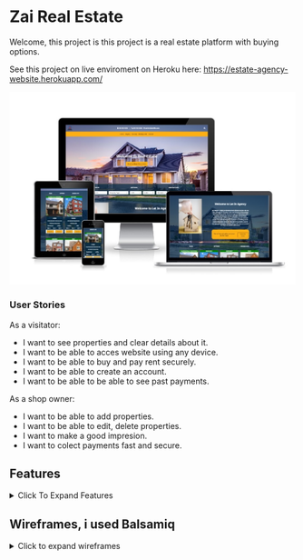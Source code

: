 # Zai Real Estate

Welcome, this project is 
this project is a real estate platform with buying options.



See this project on live enviroment on Heroku here: <https://estate-agency-website.herokuapp.com/>

![Website on different screen sizes](readme-assets/img/screens.jpg)

### User Stories

As a visitator:

- I want to see properties and clear details about it.
- I want to be able to acces website using any device.
- I want to be able to buy and pay rent securely.
- I want to be able to create an account.
- I want to be able to be able to see past payments.

As a shop owner:

- I want to be able to add properties.
- I want to be able to edit, delete properties.
- I want to make a good impresion.
- I want to colect payments fast and secure.

## Features

<details>
<summary>Click To Expand Features</summary>

### Navigation

- Same navigation menu is used across all pages for consistency, navbar is fully responsive on all devices.  Log out button will show only to autentificated users and liddle man icon button will open login-register form if user is not autentificated and if is the will redirect to profile page.


![NavBar Desktop](readme-assets/img/navbar-desktop-non-autentificated.jpg)

- Autentificated:

![NavBar Desktop Autentificated](readme-assets/img/desktop-navbar-autentificated.jpg)

- Navigation was designed to be easy to use and to understand.

- Mobile Navbar

![NavBar Mobile](readme-assets/img/mobile-navbar-no-autentificated.jpg)

- Mobile Navbar Expanded

![NavBar Mobile Expanded](readme-assets/img/mobile-nav-expanded.jpg)

- Mobile Navbar Autentificated

![NavBar Mobile Autentificated](readme-assets/img/mobile-navbar-autentificated.jpg)

- Navigation was designed to work well on all devices.


### Index Screen

Index Screen was designed with 3 main sections:

#### Hero-search section:

- Hero Search Desktop:

![Hero Search Desktop](readme-assets/img/hero-search-desktop.jpg)

- Hero Search Tablet:

![Hero Search Tablet](readme-assets/img/hero-search-tablet.jpg)

- Hero Search Mobile:

![Hero Search Mobile](readme-assets/img/hero-search-mobile.jpg)

#### Index Welcome section:

- Index Welcome Desktop:

![Index Welcome Desktop](readme-assets/img/index-welcome-desktop.jpg)

- Index Welcome Tablet:

![Index Welcomeh Tablet](readme-assets/img/index-welcome-tablet.jpg)

- Index Welcome Mobile:

![Index Welcome Mobile](readme-assets/img/index-welcome-mobile.jpg)

#### Index Showroom section:

- About the presentation of the product. We can point that is complatly dinamic, in top will show messages as: Available, Available from, Sold, Rented, And no message at all if is not set web you add the product. Buy Button will change: Buy Now, Rent Now, Book Now as needed from product category. And if is sold or rented then will go away and only contact button will be showd.  This spot will accomodate a maximum of 8 cards.

- Index Showroom  Desktop:

![Index Showroom  Desktop](readme-assets/img/index-showroom-desktop.jpg)

- Index Showroom  Tablet:

![Index Showroom  Tablet](readme-assets/img/index-showroom-tablet.jpg)

- Index Showroom  Mobile:

![Index Showroom  Mobile](readme-assets/img/index-showroom-mobile.jpg)

### Buying Renting Holiday Lets

- Buying, Renting and Holiday Lets are all the same as design, only product category is changing so i will present only 1. 
- This pages will accomodate infinite number or products.

- Buying Desktop:

![Buying Desktop](readme-assets/img/buying-desktop.jpg)

- Renting Tablet:

![Renting Tablet](readme-assets/img/renting-tablet.jpg)

- Renting Mobile:

![Renting Mobile](readme-assets/img/renting-mobile.jpg)

### Login

- Login pages are 2. 1 from all-auth and styled and 1 completly custom. As you will observe rechapcha was implemented to keep spam away.
-What i noticed is that is verry dificult with recgapca resizing...google is not letting you to customise like you whant this rechapcha. This is why in next version i think i will use rechapcha v3 invisible.

- Login custom:

- Login Custom Desktop:

![Login Custom Desktop](readme-assets/img/login-custom-desktop.jpg)

- Login Custom Tablet:

![Login Custom Tablet](readme-assets/img/login-custom-tablet.jpg)

- Login Custom Mobile:

![Login Custom Mobile](readme-assets/img/login-custom-mobile.jpg)

- Login AllAuth:

- Login AllAuth Desktop:

![Login AllAuth Desktop](readme-assets/img/login-allauth-desktop.jpg)

- Login AllAuth Tablet:

![Login AllAuth Tablet](readme-assets/img/login-allauth-tablet.jpg)

- Login AllAuth Mobile:

![Login AllAuth Mobile](readme-assets/img/login-allauth-mobile.jpg)


### Register

- Register pages are 2. 1 from all-auth and styled and 1 completly custom. As you will observe rechapcha was implemented to keep spam away.
-What i noticed is that is verry dificult with recgapca resizing...google is not letting you to customise like you whant this rechapcha. This is why in next version i think i will use rechapcha v3 invisible.

- Register custom:

- Register Custom Desktop:

![Register Custom Desktop](readme-assets/img/register-desktop-custom.jpg)

- Register Custom Tablet:

![Register Custom Tablet](readme-assets/img/register-tablet-custom.jpg)

- Register Custom Mobile:

![Register Custom Mobile](readme-assets/img/register-mobile-custom.jpg)

- Register AllAuth:

- Register AllAuth Desktop:

![Register AllAuth Desktop](readme-assets/img/register-allauth-desktop.jpg)

- Register AllAuth Tablet:

![Register AllAuth Tablet](readme-assets/img/register-allauth-tablet.jpg)

- Register AllAuth Mobile:

![Register AllAuth Mobile](readme-assets/img/register-allauth-mobile.jpg)

### Checkout page

- Checkout Desktop

![Checkout Desktop](readme-assets/img/checkout-page-desktop.jpg)

- Checkout Tablet:

![Checkout Tablet](readme-assets/img/checkout-page-tablet.jpg)

- Checkout Mobile:

![Checkout Mobile](readme-assets/img/checkout-page-mobile.jpg)

### Thank you page

- Thank you Desktop

![Thank you Desktop](readme-assets/img/thank-you-desktop.jpg)

- Thank you Tablet:

![Thank you Tablet](readme-assets/img/thank-you-tablet.jpg)

- Thank you Mobile:

![Checkout Mobile](readme-assets/img/thank-you-mobile.jpg)

### Thank you email

![Thank you email](readme-assets/img/thank-you-email.jpg)

### Profile page

- On the profile page user can update billing info and see past orders, as well
if user is superuser can add a ptroduct. That button will show only for admin.

- Profile Desktop

![Profile Desktop](readme-assets/img/profile-page-desktop.jpg)

- Profile Tablet:

![Profile Tablet](readme-assets/img/profile-page-tablet.jpg)

- Profile Mobile:

![Profile Mobile](readme-assets/img/profile-page-mobile.jpg)

### Admin edit and delete button

If user is superuser(admin) then on products will show an edit and delete button for easy edit and delete.

![edit-delete-buttons](readme-assets/img/edit-delete-button.jpg)

### Add Product

- Add product page is for admins only and have all required fields and can be added up to 12 images extra. Imges have a previev as they are selected.

- Add Product desktop

![Add Desktop](readme-assets/img/add-product1-desktop.jpg)

![Add Desktop](readme-assets/img/add-product2-desktop.jpg)

- Add Product tablet

![Add Desktop](readme-assets/img/add-product1-tablet.jpg)

![Add Desktop](readme-assets/img/add-product2-tablet.jpg)

- Add Product mobile

![Add Desktop](readme-assets/img/add-product-mobile.jpg)

### Edit Product

- Edit product page is verry similar as add product like design but is fetching specific product detail from database and populate the fields. If a Field is not changed will not be updated. 

- Edit product desktop 

![Edit Desktop](readme-assets/img/edit-product1-desktop.jpg)

![Edit Desktop](readme-assets/img/edit-product2-desktop.jpg)

![Edit Desktop](readme-assets/img/edit-product3-desktop.jpg)

![Edit Desktop](readme-assets/img/edit-product4-desktop.jpg)

- Edit product tablet 

![Edit Tablet](readme-assets/img/edit-product1-tablet.jpg)

![Edit Tablet](readme-assets/img/edit-product2-tablet.jpg)

- Edit product mobile

![Edit mobile](readme-assets/img/edit-product-mobile.jpg)

### Single Product Page

-  Single Product Desktop

![Single Product Desktop](readme-assets/img/single-product-desktop.jpg)

-  Single Product Tablet

![Single Product Tablet](readme-assets/img/single-product-tablet.jpg)

-  Single Product Mobile

![Single Product Mobile](readme-assets/img/single-product-mobile.jpg)

### Contact Page

- Contact Desktop

![Contact Desktop](readme-assets/img/contact-desktop.jpg)

- Contact Tablet:

![Contact Tablet](readme-assets/img/contact-tablet.jpg)

- Contact Mobile:

![Contact Mobile](readme-assets/img/contact-mobile.jpg)

</details>

## Wireframes, i used Balsamiq

<details>
<summary>Click to expand wireframes</summary>

### Index Page

- Index Desktop

![Index Desktop](readme-assets/wireframes/index-desktop.png)

- Index Tablet:

![Index Tablet](readme-assets/wireframes/index-tablet.png)

- Index Mobile:

![Index Mobile](readme-assets/wireframes/index-mobile.png)

### Buying-Renting-Holiday-Lets Page

- This 3 pages have same design

- Buying-Renting-Holiday-Lets Desktop

![Buying-Renting-Holiday-Lets Desktop](readme-assets/wireframes/buying-desktop.png)

- Buying-Renting-Holiday-Lets Tablet:

![Buying-Renting-Holiday-Lets Tablet](readme-assets/wireframes/buying-tablet.png)

- Buying-Renting-Holiday-Lets Mobile:

![Buying-Renting-Holiday-Lets Mobile](readme-assets/wireframes/buying-mobile.png)

### Contact Page

- Contact Page Desktop

![Contact Page Desktop](readme-assets/wireframes/contact-desktop.png)

- Contact Page Tablet

![Contact Page Tablet](readme-assets/wireframes/contact-tablet.png)

- Contact Page Mobile

![Contact Page Mobile](readme-assets/wireframes/contact-mobile.png)

### Product-Detail Page

- Product Detail page can accomodate betwen 1-12 extra images.

- Product-Detail Desktop-Tablet

![Product-Detail Desktop-Tablet](readme-assets/wireframes/product-detail-desktop.png)

- Product-Detail Mobile

![Product-Detail Mobile](readme-assets/wireframes/product-detail-mobile.png)

### Register Page

- Register form is simple and mobile first designed and have 1 single design all over the platform

![Register Desktop](readme-assets/wireframes/register-desktop.png)

### Login Page

- Login form is simple and mobile first designed and have 1 single design all over the platform

![Login Desktop](readme-assets/wireframes/login-desktop.png)

### Profile Page

- Profile Desktop

![Profile Desktop](readme-assets/wireframes/profile-page.png)

- Profile Tablet-Mobile

![Profile Tablet-Mobile](readme-assets/wireframes/profile-tablet-mobile.png)

### Add product and Edit product

- This 2 pages have exact same layout only diference is in text add become edit and in backend action is different. 
This is the reason why is same wireframe for both. As well desktop and tablete design is identical.


- Add product and Edit product Desktop - Tablet

![Add product and Edit product Desktop](readme-assets/wireframes/add-product-desktop.png)

- Add product and Edit product Mobile

![Add product and Edit product Mobile](readme-assets/wireframes/add-product-mobile.png)


</details>